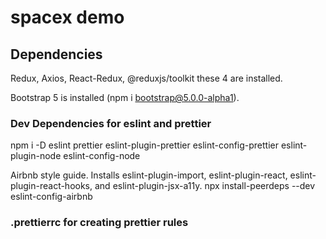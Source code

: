 # spacex demo

## Dependencies

Redux, Axios, React-Redux, @reduxjs/toolkit these 4 are installed.

Bootstrap 5 is installed (npm i bootstrap@5.0.0-alpha1).

### Dev Dependencies for eslint and prettier

npm i -D eslint prettier eslint-plugin-prettier eslint-config-prettier eslint-plugin-node eslint-config-node

Airbnb style guide. Installs eslint-plugin-import, eslint-plugin-react, eslint-plugin-react-hooks, and eslint-plugin-jsx-a11y.
npx install-peerdeps --dev eslint-config-airbnb

### .prettierrc for creating prettier rules

